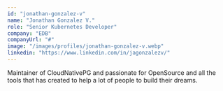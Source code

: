 ```yaml
---
id: "jonathan-gonzalez-v"
name: "Jonathan Gonzalez V."
role: "Senior Kubernetes Developer"
company: "EDB"
companyUrl: "#"
image: "/images/profiles/jonathan-gonzalez-v.webp"
linkedin: "https://www.linkedin.com/in/jagonzalezv/"
---
```


Maintainer of CloudNativePG and passionate for OpenSource and all the tools that has created to help a lot of people to build their dreams.
